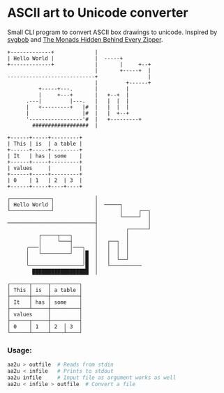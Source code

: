 ASCII art to Unicode converter
==============================

Small CLI program to convert ASCII box drawings to unicode. Inspired
by [svgbob](https://github.com/ivanceras/svgbobrus)
and
[The Monads Hidden Behind Every Zipper](http://blog.sigfpe.com/2007/01/monads-hidden-behind-every-zipper.html).


```
+-------------+             |
| Hello World |             |  -----+
+-------------+             |       |     +--+
                            |       +-----+  |
----------------------------+                |
                            |         +------+
          +-----+---.       |         |
          |     +---+       |   +--+  |
      .---|         |---.   |   |  |  |
      |   +---------+   |#  |   |  |  |
      |                 |#  |   |  +--+
      '-----------------'#  |   +---------+
        ##################  |

+------+-----+---------+
| This | is  | a table |
+------+-----+---------+
| It   | has | some    |
+------+-----+---------+
| values     |         |
+------+-----+---------+
| 0    | 1   | 2  | 3  |
+------+-----+----+----+
```

```
┌─────────────┐             │
│ Hello World │             │  ─────┐
└─────────────┘             │       │     ┌──┐
                            │       └─────┘  │
────────────────────────────┤                │
                            │         ┌──────┘
          ┌─────┬───╮       │         │
          │     └───┤       │   ┌──┐  │
      ╭───│         │───╮   │   │  │  │
      │   └─────────┘   │█  │   │  │  │
      │                 │█  │   │  └──┘
      ╰─────────────────╯█  │   └──────────
        ██████████████████  │

┌──────┬─────┬─────────┐
│ This │ is  │ a table │
├──────┼─────┼─────────┤
│ It   │ has │ some    │
├──────┴─────┼─────────┤
│ values     │         │
├──────┬─────┼─────────┤
│ 0    │ 1   │ 2  │ 3  │
└──────┴─────┴────┴────┘
```

### Usage:

```bash
aa2u > outfile  # Reads from stdin
aa2u < infile   # Prints to stdout
aa2u infile     # Input file as argument works as well
aa2u < infile > outfile  # Convert a file
```
